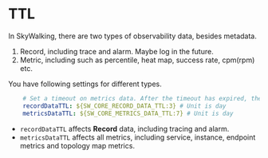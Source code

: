 # TTL
In SkyWalking, there are two types of observability data, besides metadata.
1. Record, including trace and alarm. Maybe log in the future.
1. Metric, including such as percentile, heat map, success rate, cpm(rpm) etc.

You have following settings for different types.
```yaml
    # Set a timeout on metrics data. After the timeout has expired, the metrics data will automatically be deleted.
    recordDataTTL: ${SW_CORE_RECORD_DATA_TTL:3} # Unit is day
    metricsDataTTL: ${SW_CORE_METRICS_DATA_TTL:7} # Unit is day
```

- `recordDataTTL` affects **Record** data, including tracing and alarm.
- `metricsDataTTL` affects all metrics, including service, instance, endpoint metrics and topology map metrics.

